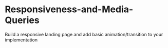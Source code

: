 # Responsiveness-and-Media-Queries
Build a responsive landing page and add basic animation/transition to your implementation
